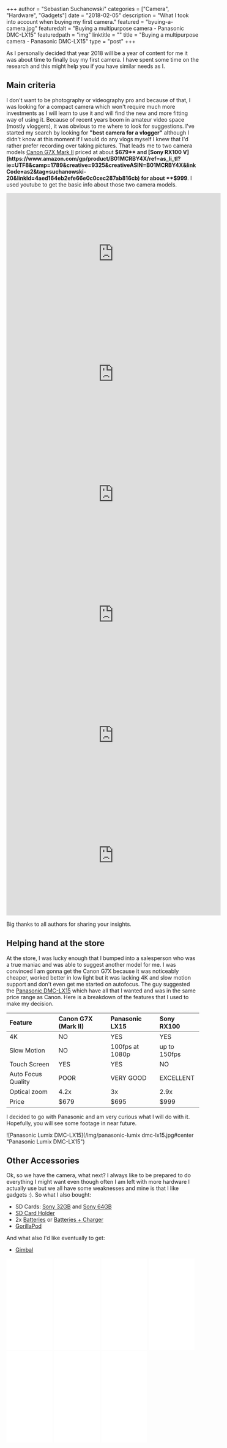 +++
author = "Sebastian Suchanowski"
categories = ["Camera", "Hardware", "Gadgets"]
date = "2018-02-05"
description = "What I took into account when buying my first camera."
featured = "byuing-a-camera.jpg"
featuredalt = "Buying a multipurpose camera - Panasonic DMC-LX15"
featuredpath = "img"
linktitle = ""
title = "Buying a multipurpose camera - Panasonic DMC-LX15"
type = "post"
+++

As I personally decided that year 2018 will be a year of content for me it was about time to finally buy my first camera. I have spent some time on the research and this might help you if you have similar needs as I.
## Main criteria
I don't want to be photography or videography pro and because of that, I was looking for a compact camera which won't require much more investments as I will learn to use it and will find the new and more fitting way of using it.
Because of recent years boom in amateur video space (mostly vloggers), it was obvious to me where to look for suggestions. I've started my search by looking for **"best camera for a vlogger"** although I didn't know at this moment if I would do any vlogs myself I knew that I'd rather prefer recording over taking pictures. That leads me to two camera models [Canon G7X Mark II](https://www.amazon.com/gp/product/B01BV14OXA/ref=as_li_tl?ie=UTF8&camp=1789&creative=9325&creativeASIN=B01BV14OXA&linkCode=as2&tag=suchanowski-20&linkId=d6a149bc75054147b021cbd4af215d28) priced at about **$679** and [Sony RX100 V](https://www.amazon.com/gp/product/B01MCRBY4X/ref=as_li_tl?ie=UTF8&camp=1789&creative=9325&creativeASIN=B01MCRBY4X&linkCode=as2&tag=suchanowski-20&linkId=4aed164eb2efe66e0c0cec287ab816cb) for about **$999**.
I used youtube to get the basic info about those two camera models.

<center>
    <iframe width="560" height="315" src="https://www.youtube.com/embed/IL9cSjpXwL8?rel=0" frameborder="0" allow="autoplay; encrypted-media" allowfullscreen></iframe>
    <iframe width="560" height="315" src="https://www.youtube.com/embed/uQpTveQCmPo?rel=0" frameborder="0" allow="autoplay; encrypted-media" allowfullscreen></iframe>
    <iframe width="560" height="315" src="https://www.youtube.com/embed/qwg7yfrfu9I?showinfo=0" frameborder="0" allow="autoplay; encrypted-media" allowfullscreen></iframe>
    <iframe width="560" height="315" src="https://www.youtube.com/embed/s0IOQH_sil4?rel=0" frameborder="0" allow="autoplay; encrypted-media" allowfullscreen></iframe>
    <iframe width="560" height="315" src="https://www.youtube.com/embed/pFVuMOCPasc?rel=0" frameborder="0" allow="autoplay; encrypted-media" allowfullscreen></iframe>
    <iframe width="560" height="315" src="https://www.youtube.com/embed/wIPndxRIejU?rel=0" frameborder="0" allow="autoplay; encrypted-media" allowfullscreen></iframe>
</center>

Big thanks to all authors for sharing your insights.

## Helping hand at the store
At the store, I was lucky enough that I bumped into a salesperson who was a true maniac and was able to suggest another model for me. I was convinced I am gonna get the Canon G7X because it was noticeably cheaper, worked better in low light but it was lacking 4K and slow motion support and don't even get me started on autofocus. The guy suggested the [Panasonic DMC-LX15](https://www.panasonic.com/uk/consumer/cameras-camcorders/lumix-digital-cameras/premium-compact-cameras/dmc-lx15.html) which have all that I wanted and was in the same price range as Canon.
Here is a breakdown of the features that I used to make my decision.

| Feature | Canon G7X (Mark II) | Panasonic LX15 | Sony RX100 |
|:--|:--|:--|:--|
| 4K | NO | YES | YES |
| Slow Motion | NO | 100fps at 1080p | up to 150fps |
| Touch Screen | YES | YES | NO |
| Auto Focus Quality | POOR | VERY GOOD | EXCELLENT |
| Optical zoom | 4.2x | 3x | 2.9x |
| Price | $679 | $695 | $999 |

I decided to go with Panasonic and am very curious what I will do with it. Hopefully, you will see some footage in near future.

![Panasonic Lumix DMC-LX15](/img/panasonic-lumix dmc-lx15.jpg#center "Panasonic Lumix DMC-LX15")

## Other Accessories
Ok, so we have the camera, what next? I always like to be prepared to do everything I might want even though often I am left with more hardware I actually use but we all have some weaknesses and mine is that I like gadgets :). So what I also bought:

* SD Cards: [Sony 32GB](https://www.amazon.com/gp/product/B00X1404T4/ref=as_li_tl?ie=UTF8&camp=1789&creative=9325&creativeASIN=B00X1404T4&linkCode=as2&tag=suchanowski-20&linkId=d39cdddeea0e9e2d229addeb34b67fb0) and [Sony 64GB](https://www.amazon.com/gp/product/B00X140BEW/ref=as_li_tl?ie=UTF8&camp=1789&creative=9325&creativeASIN=B00X140BEW&linkCode=as2&tag=suchanowski-20&linkId=f43be6782d0c9a96d36a980fbe30ae2a)
* [SD Card Holder](https://www.amazon.com/gp/product/B01KGWYXIG/ref=as_li_tl?ie=UTF8&camp=1789&creative=9325&creativeASIN=B01KGWYXIG&linkCode=as2&tag=suchanowski-20&linkId=c3856a2461663ae6bf749691ace52662)    
* 2x [Batteries](https://www.amazon.com/gp/product/B00H948T1C/ref=as_li_tl?ie=UTF8&camp=1789&creative=9325&creativeASIN=B00H948T1C&linkCode=as2&tag=suchanowski-20&linkId=26aa9accfb82ea6e6e38a0d48682c4e2) or [Batteries + Charger](https://www.amazon.com/gp/product/B00MP4QD4G/ref=as_li_tl?ie=UTF8&camp=1789&creative=9325&creativeASIN=B00MP4QD4G&linkCode=as2&tag=suchanowski-20&linkId=88d7d151c40887cb465308cfb7355576)
* [GorillaPod](https://www.amazon.com/gp/product/B002FGTWOC/ref=as_li_tl?ie=UTF8&camp=1789&creative=9325&creativeASIN=B002FGTWOC&linkCode=as2&tag=suchanowski-20&linkId=a8af920a6389a58baba4f7efd41e027f)

And what also I'd like eventually to get:

* [Gimbal](https://www.amazon.com/gp/product/B01M9EG6PB/ref=as_li_tl?ie=UTF8&camp=1789&creative=9325&creativeASIN=B01M9EG6PB&linkCode=as2&tag=suchanowski-20&linkId=a1c7dfda730f4e7e0ef14c044cf82869)

<iframe style="width:120px;height:240px;" marginwidth="0" marginheight="0" scrolling="no" frameborder="0" src="//ws-na.amazon-adsystem.com/widgets/q?ServiceVersion=20070822&OneJS=1&Operation=GetAdHtml&MarketPlace=US&source=ac&ref=tf_til&ad_type=product_link&tracking_id=suchanowski-20&marketplace=amazon&region=US&placement=B00X1404T4&asins=B00X1404T4&linkId=e77afc60374d2dc26fcd0af79cbd0e13&show_border=false&link_opens_in_new_window=false&price_color=333333&title_color=0066c0&bg_color=ffffff">
    </iframe>
<iframe style="width:120px;height:240px;" marginwidth="0" marginheight="0" scrolling="no" frameborder="0" src="//ws-na.amazon-adsystem.com/widgets/q?ServiceVersion=20070822&OneJS=1&Operation=GetAdHtml&MarketPlace=US&source=ac&ref=tf_til&ad_type=product_link&tracking_id=suchanowski-20&marketplace=amazon&region=US&placement=B00X140BEW&asins=B00X140BEW&linkId=192f22bdca80c60e4ef1affd61b17512&show_border=false&link_opens_in_new_window=false&price_color=333333&title_color=0066c0&bg_color=ffffff">
    </iframe>
<iframe style="width:120px;height:240px;" marginwidth="0" marginheight="0" scrolling="no" frameborder="0" src="//ws-na.amazon-adsystem.com/widgets/q?ServiceVersion=20070822&OneJS=1&Operation=GetAdHtml&MarketPlace=US&source=ac&ref=tf_til&ad_type=product_link&tracking_id=suchanowski-20&marketplace=amazon&region=US&placement=B01KGWYXIG&asins=B01KGWYXIG&linkId=75ecac9aa33ec6a8b9f049d9d9489c5d&show_border=false&link_opens_in_new_window=false&price_color=333333&title_color=0066c0&bg_color=ffffff">
    </iframe>
<iframe style="width:120px;height:240px;" marginwidth="0" marginheight="0" scrolling="no" frameborder="0" src="//ws-na.amazon-adsystem.com/widgets/q?ServiceVersion=20070822&OneJS=1&Operation=GetAdHtml&MarketPlace=US&source=ac&ref=tf_til&ad_type=product_link&tracking_id=suchanowski-20&marketplace=amazon&region=US&placement=B00H948T1C&asins=B00H948T1C&linkId=8370f28d01bfdb89e3ee5c16fd67fa5f&show_border=false&link_opens_in_new_window=false&price_color=333333&title_color=0066c0&bg_color=ffffff">
    </iframe>
<iframe style="width:120px;height:240px;" marginwidth="0" marginheight="0" scrolling="no" frameborder="0" src="//ws-na.amazon-adsystem.com/widgets/q?ServiceVersion=20070822&OneJS=1&Operation=GetAdHtml&MarketPlace=US&source=ac&ref=tf_til&ad_type=product_link&tracking_id=suchanowski-20&marketplace=amazon&region=US&placement=B00MP4QD4G&asins=B00MP4QD4G&linkId=d8161bb8577c3ddb9a5ed5844dbca1ac&show_border=false&link_opens_in_new_window=false&price_color=333333&title_color=0066c0&bg_color=ffffff">
    </iframe>
<iframe style="width:120px;height:240px;" marginwidth="0" marginheight="0" scrolling="no" frameborder="0" src="//ws-na.amazon-adsystem.com/widgets/q?ServiceVersion=20070822&OneJS=1&Operation=GetAdHtml&MarketPlace=US&source=ac&ref=tf_til&ad_type=product_link&tracking_id=suchanowski-20&marketplace=amazon&region=US&placement=B002FGTWOC&asins=B002FGTWOC&linkId=89fb0fc6f5ce93c3c039823ff0ffcba8&show_border=false&link_opens_in_new_window=false&price_color=333333&title_color=0066c0&bg_color=ffffff">
    </iframe>
<iframe style="width:120px;height:240px;" marginwidth="0" marginheight="0" scrolling="no" frameborder="0" src="//ws-na.amazon-adsystem.com/widgets/q?ServiceVersion=20070822&OneJS=1&Operation=GetAdHtml&MarketPlace=US&source=ac&ref=tf_til&ad_type=product_link&tracking_id=suchanowski-20&marketplace=amazon&region=US&placement=B01M9EG6PB&asins=B01M9EG6PB&linkId=3e1eed9ae19c795945320bdf5e454112&show_border=false&link_opens_in_new_window=false&price_color=333333&title_color=0066c0&bg_color=ffffff">
    </iframe>